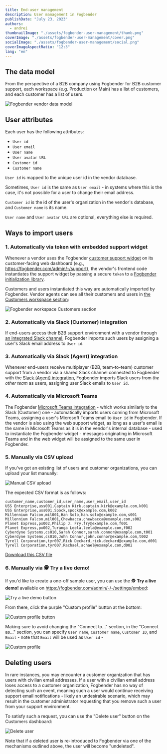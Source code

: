 ```yaml
---
title: End-user management
description: User management in Fogbender
publishDate: "July 23, 2023"
authors:
  - andrei
thumbnailImage: "./assets/fogbender-user-management/thumb.png"
coverImage: "./assets/fogbender-user-management/cover.png"
socialImage: "./assets/fogbender-user-management/social.png"
coverImageAspectRatio: "12:3"
lang: "en"
---
```


## The data model

From the perspective of a B2B company using Fogbender for B2B customer support, each workspace (e.g. Production or Main) has a list of customers, and each customer has a list of users.

![Fogbender vendor data model](https://fogbender-blog.s3.amazonaws.com/fogbender-vendor-data-model.png)

## User attributes

Each user has the following attributes:

- `User id`
- `User email`
- `User name`
- `User avatar URL`
- `Customer id`
- `Customer name`

`User id` is mapped to the unique user id in the vendor database.

Sometimes, `User id` is the same as `User email` - in systems where this is the case, it's not possible for a user to change their email address.

`Customer id` is the id of the user's organization in the vendor's database, and `Customer name` is its name.

`User name` and `User avatar URL` are optional, everything else is required.

## Ways to import users

### 1. Automatically via token with embedded support widget

Whenever a vendor uses the Fogbender [customer support widget](https://fogbender.com/admin/-/-/settings/embed) on its customer-facing web dashboard (e.g., https://fogbender.com/admin/-/support), the vendor's frontend code instantiates the support widget by passing a secure `token` to a [Fogbender initialization library](https://github.com/fogbender/fogbender-oss).

Customers and users instantiated this way are automatically imported by Fogbender. Vendor agents can see all their customers and users in [the Customers workspace section](https://fogbender.com/admin/-/-/customers):

![Fogbender workspace Customers section](https://fogbender-blog.s3.amazonaws.com/papenhausen-customer.png)

### 2. Automatically via Slack (Customer) integration

If end-users access their B2B support environment with a vendor through [an integrated Slack channel](/blog/fogbender-slack-customer-integration), Fogbender imports such users by assigning a user's Slack email address to `User id`.

### 3. Automatically via Slack (Agent) integration

Whenever end-users receive multiplayer (B2B, team-to-team) customer support from a vendor via a shared Slack channel connected to Fogbender with the [Slack (Agent) integration](/blog/using-a-single-slack-channel-to-safely-monitor-b2b-support-traffic), Fogbender imports Slack users from _the other team_ as users, assigning user Slack emails to `User id`.

### 4. Automatically via Microsoft Teams

The Fogbender [Microsoft Teams integration](/blog/fogbender-msteams-integration) - which works similarly to the Slack (Customer) one - automatically imports users coming from Microsoft Teams, assigning a user's Microsoft Teams email to `User id` in Fogbender. If the vendor is also using the web support widget, as long as a user's email is the same in Microsoft Teams as it is in the vendor's internal database - used to instantiate the Fogbender widget - messages originating in Microsoft Teams and in the web widget will be assigned to the same user in Fogbender.

### 5. Manually via CSV upload

If you've got an existing list of users and customer organizations, you can upload your list manually:

![Manual CSV upload](https://fogbender-blog.s3.amazonaws.com/csv-customer-upload-button.png)

The expected CSV format is as follows:

```
customer_name,customer_id,user_name,user_email,user_id
USS Enterprise,uss001,Captain Kirk,captain.kirk@example.com,k001
USS Enterprise,uss001,Spock,spock@example.com,k002
Millennium Falcon,mil001,Han Solo,han.solo@example.com,s001
Millennium Falcon,mil001,Chewbacca,chewbacca@example.com,s002
Planet Express,px002,Philip J. Fry,fry@example.com,f001
Planet Express,px002,Turanga Leela,leela@example.com,f002
Cyberdyne Systems,cs010,Sarah Connor,sarah.connor@example.com,t001
Cyberdyne Systems,cs010,John Connor,john.connor@example.com,t002
Tyrell Corporation,tyr007,Rick Deckard,rick.deckard@example.com,d001
Tyrell Corporation,tyr007,Rachael,achael@example.com,d002
```

[Download this CSV file](https://fogbender-blog.s3.amazonaws.com/manual_upload_example_blog.csv)

### 6. Manually via 🕵️ Try a live demo!

If you'd like to create a one-off sample user, you can use the 🕵️ **Try a live demo!** available on https://fogbender.com/admin/-/-/settings/embed:

![Try a live demo button](https://fogbender-blog.s3.amazonaws.com/try-live-demo-button.png)

From there, click the purple "Custom profile" button at the bottom:

![Custom profile button](https://fogbender-blog.s3.amazonaws.com/customer-profile-button.png)

Making sure to avoid changing the "Connect to..." section, in the "Connect as..." section, you can specify `User name`, `Customer name`, `Customer ID`, and `Email` - note that `Email` will be used as `User id` -

![Custom profile](https://fogbender-blog.s3.amazonaws.com/custom-profile.png)

## Deleting users

In rare instances, you may encounter a customer organization that has users with civilian email addresses. If a user with a civilian email address loses access to a customer organization, Fogbender has no way of detecting such an event, meaning such a user would continue receiving support email notifications - likely an undesirable scenario, which may result in the customer administrator requesting that you remove such a user from your support environment.

To satisfy such a request, you can use the "Delete user" button on the Customers dashboard:

![Delete user](https://fogbender-blog.s3.amazonaws.com/delete-user.png)

Note that if a deleted user is re-introduced to Fogbender via one of the mechanisms outlined above, the user will become "undeleted".
